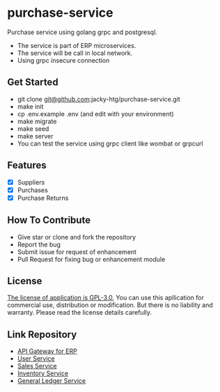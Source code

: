# purchase-service
Purchase service using golang grpc and postgresql. 

- The service is part of ERP microservices.
- The service will be call in local network.
- Using grpc insecure connection

## Get Started
- git clone git@github.com:jacky-htg/purchase-service.git
- make init
- cp .env.example .env (and edit with your environment)
- make migrate
- make seed
- make server
- You can test the service using grpc client like wombat or grpcurl

## Features
- [X] Suppliers
- [X] Purchases
- [X] Purchase Returns

## How To Contribute
- Give star or clone and fork the repository
- Report the bug
- Submit issue for request of enhancement
- Pull Request for fixing bug or enhancement module

## License
[The license of application is GPL-3.0](./LICENSE), You can use this apllication for commercial use, distribution or modification. But there is no liability and warranty. Please read the license details carefully.

## Link Repository
- [API Gateway for ERP](https://github.com/jacky-htg/erp-gateway-service)
- [User Service](https://github.com/jacky-htg/user-service)
- [Sales Service](https://github.com/jacky-htg/sales-service)
- [Inventory Service](https://github.com/jacky-htg/inventory-service)
- [General Ledger Service](https://github.com/jacky-htg/ledger-service)